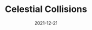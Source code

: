---
weight: 1
images:
- https://live.staticflickr.com/65535/52634330699_395f9fc45d_b_d.jpg
multipleColumn: true
title: Celestial Collisions
date: 2021-12-21
tags:
- archive # all posts
- work
- generative
---